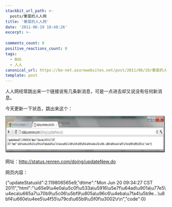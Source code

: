 ```yaml
---
stackbit_url_path: >-
  posts/晕菜的人人网
title: '晕菜的人人网'
date: '2011-06-19 18:48:26'
excerpt: >-
  
comments_count: 0
positive_reactions_count: 0
tags: 
  - BUG
  - 人人
canonical_url: https://be-net.azurewebsites.net/post/2011/06/19/晕菜的人人网
template: post
---
```

<p>人人网经常跳出来一个链接说有几条新消息，可是一点进去却又说没有任何新消息。</p>  <p>今天更新一下状态，跳出来这个：</p>  <div style="width: 99%; overflow: auto"><a href="https://raw.githubusercontent.com/Jeff-Tian/blogengine.net/master/Source/BlogEngine/BlogEngine.NET/App_Data/files/image_15.png"><img style="background-image: none; border-right-width: 0px; padding-left: 0px; padding-right: 0px; display: inline; border-top-width: 0px; border-bottom-width: 0px; border-left-width: 0px; padding-top: 0px" title="image" border="0" alt="image" src="https://raw.githubusercontent.com/Jeff-Tian/blogengine.net/master/Source/BlogEngine/BlogEngine.NET/App_Data/files/image_thumb_15.png" width="953" height="115" /></a></div>  <p>网址：<a href="http://status.renren.com/doing/updateNew.do">http://status.renren.com/doing/updateNew.do</a></p>  <p>网页内容：</p>  <p>{&quot;updateStatusId&quot;:2.119806565e9,&quot;dtime&quot;:&quot;Mon Jun 20 09:34:27 CST 2011&quot;,&quot;html&quot;:&quot;\u65e9\u4e0a\u5c0f\u533a\u5916\u5e7f\u64ad\u901a\u77e5\u4eca\u665a7\u70b9\u5c06\u5bf9\u805a\u96c6\u4eba\u7fa4\u5b9e...\u8bf4\u660e\u4ee5\u4f55\u79cd\u65b9\u5f0f\u3002\r\n&quot;,&quot;code&quot;:0}</p>